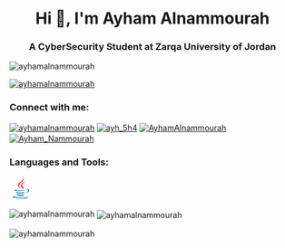 <h1 align="center">Hi 👋, I'm Ayham Alnammourah</h1>
<h3 align="center">A CyberSecurity Student at Zarqa University of Jordan</h3>

<p align="left"> <img src="https://komarev.com/ghpvc/?username=ayhamalnammourah&label=Profile%20views&color=0e75b6&style=flat" alt="ayhamalnammourah" /> </p>

<p align="left"> <a href="https://github.com/ryo-ma/github-profile-trophy"><img src="https://github-profile-trophy.vercel.app/?username=ayhamalnammourah" alt="ayhamalnammourah" /></a> </p>

<h3 align="left">Connect with me:</h3>
<p align="left">
<a href="www.linkedin.com/in/ayhamalnammourah-404b01238" target="blank"><img align="center" src="https://raw.githubusercontent.com/rahuldkjain/github-profile-readme-generator/master/src/images/icons/Social/linked-in-alt.svg" alt="ayhamalnammourah" height="30" width="40" /></a>
<a href="https://instagram.com/ayh_5h4" target="blank"><img align="center" src="https://raw.githubusercontent.com/rahuldkjain/github-profile-readme-generator/master/src/images/icons/Social/instagram.svg" alt="ayh_5h4" height="30" width="40" /></a>
<a href="https://www.facebook.com/AyhamAlnammourah/" target="blank"><img align="center" src="https://raw.githubusercontent.com/rahuldkjain/github-profile-readme-generator/master/src/images/icons/Social/facebook.svg" alt="AyhamAlnammourah" height="30" width="40" /></a>
<a href="https://twitter.com/Ayham_Nammourah" target="blank"><img align="center" src="https://raw.githubusercontent.com/rahuldkjain/github-profile-readme-generator/master/src/images/icons/Social/twitter.svg" alt="Ayham_Nammourah" height="30" width="40" /></a>
</p>

<h3 align="left">Languages and Tools:</h3>
<p align="left"> <a href="https://www.java.com" target="_blank" rel="noreferrer"> <img src="https://raw.githubusercontent.com/devicons/devicon/master/icons/java/java-original.svg" alt="java" width="40" height="40"/> </a> </p>

<p><img align="left" src="https://github-readme-stats.vercel.app/api/top-langs?username=ayhamalnammourah&show_icons=true&locale=en&layout=compact" alt="ayhamalnammourah" /></p>

<p>&nbsp;<img align="center" src="https://github-readme-stats.vercel.app/api?username=ayhamalnammourah&show_icons=true&locale=en" alt="ayhamalnammourah" /></p>

<p><img align="center" src="https://github-readme-streak-stats.herokuapp.com/?user=ayhamalnammourah&" alt="ayhamalnammourah" /></p>
